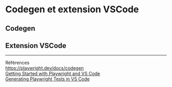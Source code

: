 # Codegen et extension VSCode
## Codegen

## Extension VSCode

---
Références  
<https://playwright.dev/docs/codegen>  
[Getting Started with Playwright and VS Code](https://www.youtube.com/watch?v=Xz6lhEzgI5I&t=6s)  
[Generating Playwright Tests in VS Code](https://www.youtube.com/watch?v=LM4yqrOzmFE)
